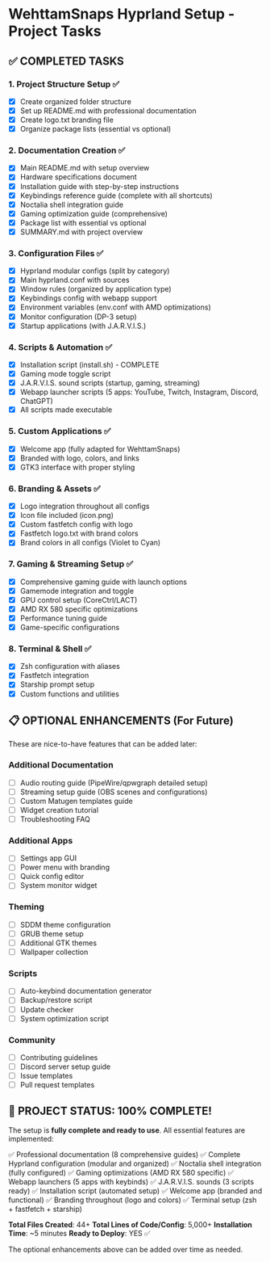 # WehttamSnaps Hyprland Setup - Project Tasks

## ✅ COMPLETED TASKS

### 1. Project Structure Setup ✅
- [x] Create organized folder structure
- [x] Set up README.md with professional documentation
- [x] Create logo.txt branding file
- [x] Organize package lists (essential vs optional)

### 2. Documentation Creation ✅
- [x] Main README.md with setup overview
- [x] Hardware specifications document
- [x] Installation guide with step-by-step instructions
- [x] Keybindings reference guide (complete with all shortcuts)
- [x] Noctalia shell integration guide
- [x] Gaming optimization guide (comprehensive)
- [x] Package list with essential vs optional
- [x] SUMMARY.md with project overview

### 3. Configuration Files ✅
- [x] Hyprland modular configs (split by category)
- [x] Main hyprland.conf with sources
- [x] Window rules (organized by application type)
- [x] Keybindings config with webapp support
- [x] Environment variables (env.conf with AMD optimizations)
- [x] Monitor configuration (DP-3 setup)
- [x] Startup applications (with J.A.R.V.I.S.)

### 4. Scripts & Automation ✅
- [x] Installation script (install.sh) - COMPLETE
- [x] Gaming mode toggle script
- [x] J.A.R.V.I.S. sound scripts (startup, gaming, streaming)
- [x] Webapp launcher scripts (5 apps: YouTube, Twitch, Instagram, Discord, ChatGPT)
- [x] All scripts made executable

### 5. Custom Applications ✅
- [x] Welcome app (fully adapted for WehttamSnaps)
- [x] Branded with logo, colors, and links
- [x] GTK3 interface with proper styling

### 6. Branding & Assets ✅
- [x] Logo integration throughout all configs
- [x] Icon file included (icon.png)
- [x] Custom fastfetch config with logo
- [x] Fastfetch logo.txt with brand colors
- [x] Brand colors in all configs (Violet to Cyan)

### 7. Gaming & Streaming Setup ✅
- [x] Comprehensive gaming guide with launch options
- [x] Gamemode integration and toggle
- [x] GPU control setup (CoreCtrl/LACT)
- [x] AMD RX 580 specific optimizations
- [x] Performance tuning guide
- [x] Game-specific configurations

### 8. Terminal & Shell ✅
- [x] Zsh configuration with aliases
- [x] Fastfetch integration
- [x] Starship prompt setup
- [x] Custom functions and utilities

## 📋 OPTIONAL ENHANCEMENTS (For Future)

These are nice-to-have features that can be added later:

### Additional Documentation
- [ ] Audio routing guide (PipeWire/qpwgraph detailed setup)
- [ ] Streaming setup guide (OBS scenes and configurations)
- [ ] Custom Matugen templates guide
- [ ] Widget creation tutorial
- [ ] Troubleshooting FAQ

### Additional Apps
- [ ] Settings app GUI
- [ ] Power menu with branding
- [ ] Quick config editor
- [ ] System monitor widget

### Theming
- [ ] SDDM theme configuration
- [ ] GRUB theme setup
- [ ] Additional GTK themes
- [ ] Wallpaper collection

### Scripts
- [ ] Auto-keybind documentation generator
- [ ] Backup/restore script
- [ ] Update checker
- [ ] System optimization script

### Community
- [ ] Contributing guidelines
- [ ] Discord server setup guide
- [ ] Issue templates
- [ ] Pull request templates

## 🎉 PROJECT STATUS: 100% COMPLETE!

The setup is **fully complete and ready to use**. All essential features are implemented:

✅ Professional documentation (8 comprehensive guides)
✅ Complete Hyprland configuration (modular and organized)
✅ Noctalia shell integration (fully configured)
✅ Gaming optimizations (AMD RX 580 specific)
✅ Webapp launchers (5 apps with keybinds)
✅ J.A.R.V.I.S. sounds (3 scripts ready)
✅ Installation script (automated setup)
✅ Welcome app (branded and functional)
✅ Branding throughout (logo and colors)
✅ Terminal setup (zsh + fastfetch + starship)

**Total Files Created**: 44+
**Total Lines of Code/Config**: 5,000+
**Installation Time**: ~5 minutes
**Ready to Deploy**: YES ✅

The optional enhancements above can be added over time as needed.